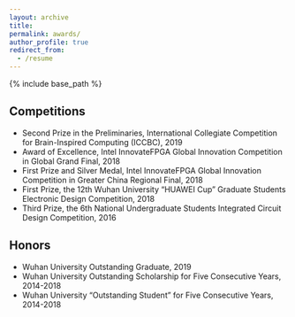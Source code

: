 ```yaml
---
layout: archive
title: 
permalink: awards/
author_profile: true
redirect_from:
  - /resume
---
```


{% include base_path %}

## Competitions 
* Second Prize in the Preliminaries, International Collegiate Competition for Brain-Inspired Computing (ICCBC), 2019
* Award of Excellence, Intel InnovateFPGA Global Innovation Competition in Global Grand Final, 2018
* First Prize and Silver Medal, Intel InnovateFPGA Global Innovation Competition in Greater China Regional Final, 2018
* First Prize, the 12th Wuhan University “HUAWEI Cup” Graduate Students Electronic Design Competition, 2018
* Third Prize, the 6th National Undergraduate Students Integrated Circuit Design Competition, 2016


## Honors 
* Wuhan University Outstanding Graduate, 2019
* Wuhan University Outstanding Scholarship for Five Consecutive Years, 2014-2018
* Wuhan University “Outstanding Student” for Five Consecutive Years, 2014-2018
